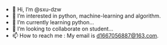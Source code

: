 - 👋 Hi, I’m @sxu-dzw
- 👀 I’m interested in python, machine-learning and algorithm.
- 🌱 I’m currently learning python...
- 💞️ I’m looking to collaborate on student...
- 📫 How to reach me : My email is d1667056887@163.com.

<!---
sxu-dzw/sxu-dzw is a ✨ special ✨ repository because its `README.md` (this file) appears on your GitHub profile.
You can click the Preview link to take a look at your changes.
--->
